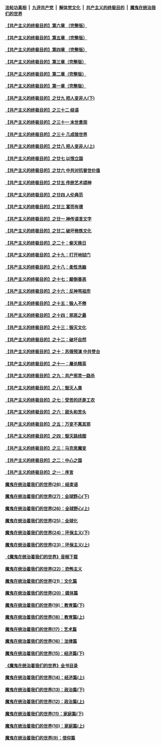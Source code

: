 

####  [法轮功真相](../../../../basic/blob/master/README.md?t=07080502) &nbsp;|&nbsp; [九评共产党](../../../../9ping.md/blob/master/README.md?t=07080502) &nbsp;|&nbsp; [解体党文化](../../../../jtdwh.md/blob/master/README.md?t=07080502)  &nbsp;|&nbsp; [共产主义的终极目的](../../../../gczydzjmd.md/blob/master/README.md?t=07080502) &nbsp;|&nbsp; [魔鬼在统治我们的世界](../../../../mgztzwmdsj.md/blob/master/README.md?t=07080502) 

#### [【共产主义的终极目的】第六章 （完整版）](../pages/nsc422/n11428913.md?t=07080502) 

#### [【共产主义的终极目的】第五章 （完整版）](../pages/nsc422/n11428912.md?t=07080502) 

#### [【共产主义的终极目的】第四章 （完整版）](../pages/nsc422/n11428907.md?t=07080502) 

#### [【共产主义的终极目的】第三章（完整版）](../pages/nsc422/n11428848.md?t=07080502) 

#### [【共产主义的终极目的】第二章（完整版）](../pages/nsc422/n11428831.md?t=07080502) 

#### [【共产主义的终极目的】第一章（完整版）](../pages/nsc422/n11417651.md?t=07080502) 

#### [【共产主义的终极目的】之廿九 把人变非人(下)](../pages/nsc422/n11344140.md?t=07080502) 

#### [【共产主义的终极目的】之三十二 结语](../pages/nsc422/n11360535.md?t=07080502) 

#### [【共产主义的终极目的】之三十一 末世景观](../pages/nsc422/n11351129.md?t=07080502) 

#### [【共产主义的终极目的】之三十 几成狼世界](../pages/nsc422/n11348280.md?t=07080502) 

#### [【共产主义的终极目的】之廿八 把人变非人(上)](../pages/nsc422/n11340492.md?t=07080502) 

#### [【共产主义的终极目的】之廿七 以恨立国](../pages/nsc422/n11336944.md?t=07080502) 

#### [【共产主义的终极目的】之廿六 中共对抗普世价值](../pages/nsc422/n11324785.md?t=07080502) 

#### [【共产主义的终极目的】之廿五 传统艺术颂神](../pages/nsc422/n11296396.md?t=07080502) 

#### [【共产主义的终极目的】之廿四 人伦典范](../pages/nsc422/n11296397.md?t=07080502) 

#### [【共产主义的终极目的】之廿三 富而有德](../pages/nsc422/n11283598.md?t=07080502) 

#### [【共产主义的终极目的】之廿一 神传语言文字](../pages/nsc422/n11263265.md?t=07080502) 

#### [【共产主义的终极目的】之廿二 破坏修炼文化](../pages/nsc422/n11245728.md?t=07080502) 

#### [【共产主义的终极目的】之二十：偷天换日](../pages/nsc422/n11238846.md?t=07080502) 

#### [【共产主义的终极目的】之十九：打开地狱门](../pages/nsc422/n11206376.md?t=07080502) 

#### [【共产主义的终极目的】之十八：柔性洗脑](../pages/nsc422/n11199994.md?t=07080502) 

#### [【共产主义的终极目的】之十七：颠倒善恶](../pages/nsc422/n11179782.md?t=07080502) 

#### [【共产主义的终极目的】之十六：反神骂祖宗](../pages/nsc422/n11166798.md?t=07080502) 

#### [【共产主义的终极目的】之十五：毁人不倦](../pages/nsc422/n11166792.md?t=07080502) 

#### [【共产主义的终极目的】之十四：邪恶之最](../pages/nsc422/n11150249.md?t=07080502) 

#### [【共产主义的终极目的】之十三：毁灭文化](../pages/nsc422/n11135227.md?t=07080502) 

#### [【共产主义的终极目的】之十二：破坏自然](../pages/nsc422/n11135214.md?t=07080502) 

#### [【共产主义的终极目的】之十：苏俄预演 中共登台](../pages/nsc422/n11118424.md?t=07080502) 

#### [【共产主义的终极目的】之十一：屠杀精英](../pages/nsc422/n11118442.md?t=07080502) 

#### [【共产主义的终极目的】之九：共产邪灵一路杀](../pages/nsc422/n11114139.md?t=07080502) 

#### [【共产主义的终极目的】之八：毁灭人类](../pages/nsc422/n11108503.md?t=07080502) 

#### [【共产主义的终极目的】之七：受苦的还是工农](../pages/nsc422/n11101809.md?t=07080502) 

#### [【共产主义的终极目的】之六：甜头和苦头](../pages/nsc422/n11096971.md?t=07080502) 

#### [【共产主义的终极目的】之五：万变不离其邪](../pages/nsc422/n11091285.md?t=07080502) 

#### [【共产主义的终极目的】之四：毁灭路线图](../pages/nsc422/n11086284.md?t=07080502) 

#### [【共产主义的终极目的】之三：马克思魔变](../pages/nsc422/n11061941.md?t=07080502) 

#### [【共产主义的终极目的】之二：中心之国](../pages/nsc422/n11047728.md?t=07080502) 

#### [【共产主义的终极目的】之一：序言](../pages/nsc422/n11086077.md?t=07080502) 

#### [魔鬼在统治着我们的世界(28)：结束语](../pages/nsc422/n10936246.md?t=07080502) 

#### [魔鬼在统治着我们的世界(27)：全球野心(下)](../pages/nsc422/n10928319.md?t=07080502) 

#### [魔鬼在统治着我们的世界(26)：全球野心(上)](../pages/nsc422/n10900318.md?t=07080502) 

#### [魔鬼在统治着我们的世界(25)：全球化](../pages/nsc422/n10788205.md?t=07080502) 

#### [魔鬼在统治着我们的世界(24)：环保主义(下)](../pages/nsc422/n10695307.md?t=07080502) 

#### [魔鬼在统治着我们的世界(23)：环保主义(上)](../pages/nsc422/n10688613.md?t=07080502) 

#### [《魔鬼在统治着我们的世界》音频下载](../pages/nsc422/n10635553.md?t=07080502) 

#### [魔鬼在统治着我们的世界(22)：恐怖主义](../pages/nsc422/n10614727.md?t=07080502) 

#### [魔鬼在统治着我们的世界(21)：文化篇](../pages/nsc422/n10597706.md?t=07080502) 

#### [魔鬼在统治着我们的世界(20)：媒体篇](../pages/nsc422/n10586579.md?t=07080502) 

#### [魔鬼在统治着我们的世界(19)：教育篇(下)](../pages/nsc422/n10564808.md?t=07080502) 

#### [魔鬼在统治着我们的世界(18)：教育篇(上)](../pages/nsc422/n10526970.md?t=07080502) 

#### [魔鬼在统治着我们的世界(17)：艺术篇](../pages/nsc422/n10499093.md?t=07080502) 

#### [魔鬼在统治着我们的世界(16)：法律篇](../pages/nsc422/n10485969.md?t=07080502) 

#### [魔鬼在统治着我们的世界(15)：经济篇(下)](../pages/nsc422/n10469975.md?t=07080502) 

#### [《魔鬼在统治着我们的世界》全书目录](../pages/nsc422/n10464261.md?t=07080502) 

#### [魔鬼在统治着我们的世界(14)：经济篇(上)](../pages/nsc422/n10457370.md?t=07080502) 

#### [魔鬼在统治着我们的世界(13)：政治篇(下)](../pages/nsc422/n10448270.md?t=07080502) 

#### [魔鬼在统治着我们的世界(12)：政治篇(上)](../pages/nsc422/n10444576.md?t=07080502) 

#### [魔鬼在统治着我们的世界(11)：家庭篇(下)](../pages/nsc422/n10440961.md?t=07080502) 

#### [魔鬼在统治着我们的世界(10)：家庭篇(上)](../pages/nsc422/n10435448.md?t=07080502) 

#### [魔鬼在统治着我们的世界(9)：信仰篇](../pages/nsc422/n10432159.md?t=07080502) 

